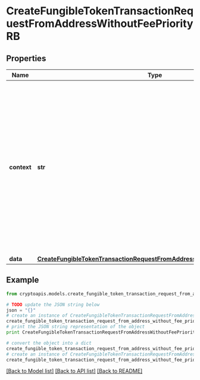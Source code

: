 # CreateFungibleTokenTransactionRequestFromAddressWithoutFeePriorityRB


## Properties
Name | Type | Description | Notes
------------ | ------------- | ------------- | -------------
**context** | **str** | In batch situations the user can use the context to correlate responses with requests. This property is present regardless of whether the response was successful or returned as an error. &#x60;context&#x60; is specified by the user. | [optional] 
**data** | [**CreateFungibleTokenTransactionRequestFromAddressWithoutFeePriorityRBData**](CreateFungibleTokenTransactionRequestFromAddressWithoutFeePriorityRBData.md) |  | 

## Example

```python
from cryptoapis.models.create_fungible_token_transaction_request_from_address_without_fee_priority_rb import CreateFungibleTokenTransactionRequestFromAddressWithoutFeePriorityRB

# TODO update the JSON string below
json = "{}"
# create an instance of CreateFungibleTokenTransactionRequestFromAddressWithoutFeePriorityRB from a JSON string
create_fungible_token_transaction_request_from_address_without_fee_priority_rb_instance = CreateFungibleTokenTransactionRequestFromAddressWithoutFeePriorityRB.from_json(json)
# print the JSON string representation of the object
print CreateFungibleTokenTransactionRequestFromAddressWithoutFeePriorityRB.to_json()

# convert the object into a dict
create_fungible_token_transaction_request_from_address_without_fee_priority_rb_dict = create_fungible_token_transaction_request_from_address_without_fee_priority_rb_instance.to_dict()
# create an instance of CreateFungibleTokenTransactionRequestFromAddressWithoutFeePriorityRB from a dict
create_fungible_token_transaction_request_from_address_without_fee_priority_rb_form_dict = create_fungible_token_transaction_request_from_address_without_fee_priority_rb.from_dict(create_fungible_token_transaction_request_from_address_without_fee_priority_rb_dict)
```
[[Back to Model list]](../README.md#documentation-for-models) [[Back to API list]](../README.md#documentation-for-api-endpoints) [[Back to README]](../README.md)


